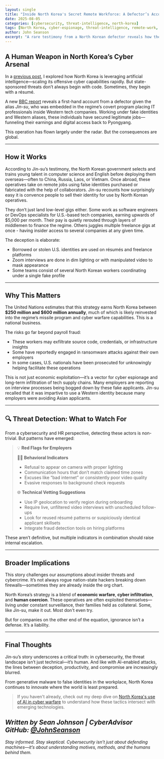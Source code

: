 ```yaml
---
layout: single
title: "Inside North Korea's Secret Remote Workforce: A Defector’s Account"
date: 2025-08-05
categories: [cybersecurity, threat-intelligence, north-korea]
tags: [North Korea, cyber-espionage, threat-intelligence, remote-work, DPRK]
author: John Seanson
excerpt: "A rare testimony from a North Korean defector reveals how the regime embeds IT workers into global tech jobs—funneling wages and access back to Pyongyang."
---
```


## A Human Weapon in North Korea’s Cyber Arsenal

In a [previous post](https://johnseanson.github.io/cybersecurity/threat-intelligence/ai/north-korea-ai-cyber-threats/), I explored how North Korea is leveraging artificial intelligence—scaling its offensive cyber capabilities rapidly. But state-sponsored threats don’t always begin with code. Sometimes, they begin with a résumé.

A new [BBC report](https://www.bbc.com/news/articles/c15wk77zxngo?utm_source=tldrinfosec) reveals a first-hand account from a defector given the alias *Jin-su*, who was embedded in the regime’s covert program placing IT professionals inside Western tech companies. Working under fake identities and Western aliases, these individuals have secured legitimate jobs—funneling their earnings and digital access back to Pyongyang.

This operation has flown largely under the radar. But the consequences are global.

---

## How it Works

According to Jin-su’s testimony, the North Korean government selects and trains young talent in computer science and English before deploying them overseas—often to China, Russia, Laos, or Vietnam. Once abroad, these operatives take on remote jobs using false identities purchased or fabricated with the help of collaborators. Jin-su recounts how surprisingly easy it is convence people to sell their identity for use by North Korean operatives.

They don’t just land low-level gigs either. Some work as software engineers or DevOps specialists for U.S.-based tech companies, earning upwards of $5,000 per month. Their pay is quietly rerouted through layers of middlemen to finance the regime. Others juggles multiple freelance gigs at once - having insider access to several companies at any given time.

The deception is elaborate:

- Borrowed or stolen U.S. identities are used on résumés and freelance platforms  
- Zoom interviews are done in dim lighting or with manipulated video to mask appearance  
- Some teams consist of several North Korean workers coordinating under a single fake profile  

---

## Why This Matters

The United Nations estimates that this strategy earns North Korea between **$250 million and $600 million annually**, much of which is likely reinvested into the regime’s missile program and cyber warfare capabilities. This is a national business.

The risks go far beyond payroll fraud:

- These workers may exfiltrate source code, credentials, or infrastructure insights  
- Some have reportedly engaged in ransomware attacks against their own employers  
- In some cases, U.S. nationals have been prosecuted for unknowingly helping facilitate these operations  

This is not just economic exploitation—it’s a vector for cyber espionage and long-term infiltration of tech supply chains. Many employers are reporting on interview processes being bogged down by these fake applicants. Jin-su recalled that it was impartive to use a Western identity because many employers were avoiding Asian applicants. 

---

## 🔍 Threat Detection: What to Watch For

From a cybersecurity and HR perspective, detecting these actors is non-trivial. But patterns have emerged:

> 💡 **Red Flags for Employers**
>
> 🕵️‍♂️ **Behavioral Indicators**  
> - Refusal to appear on camera with proper lighting  
> - Communication hours that don’t match claimed time zones  
> - Excuses like “bad internet” or consistently poor video quality  
> - Evasive responses to background check requests  
>
> 🌐 **Technical Vetting Suggestions**  
> - Use IP geolocation to verify region during onboarding  
> - Require live, unfiltered video interviews with unscheduled follow-ups  
> - Look for reused résumé patterns or suspiciously identical applicant skillsets  
> - Integrate fraud detection tools on hiring platforms  

These aren’t definitive, but multiple indicators in combination should raise internal escalation.

---

## Broader Implications

This story challenges our assumptions about insider threats and cybercrime. It’s not always rogue nation-state hackers breaking down firewalls—sometimes they are already inside the org chart.

North Korea’s strategy is a blend of **economic warfare**, **cyber infiltration**, and **human coercion**. These operatives are often exploited themselves—living under constant surveillance, their families held as collateral. Some, like Jin-su, make it out. Most don't even try.

But for companies on the other end of the equation, ignorance isn’t a defense. It’s a liability.

---

## Final Thoughts

Jin-su’s story underscores a critical truth: in cybersecurity, the threat landscape isn’t just technical—it’s human. And like with AI-enabled attacks, the lines between deception, productivity, and compromise are increasingly blurred.

From generative malware to false identities in the workplace, North Korea continues to innovate where the world is least prepared.

> If you haven't already, check out my deep dive on [North Korea's use of AI in cyber warfare](https://johnseanson.github.io/cybersecurity/threat-intelligence/ai/north-korea-ai-cyber-threats/) to understand how these tactics intersect with emerging technologies.

*Written by Sean Johnson | CyberAdvisor*  
*GitHub: [@JohnSeanson](https://github.com/JohnSeanson)*
---

*Stay informed. Stay skeptical. Cybersecurity isn’t just about defending machines—it’s about understanding motives, methods, and the humans behind them.*
